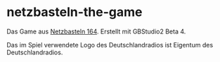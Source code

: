 # netzbasteln-the-game
Das Game aus [Netzbasteln 164](https://www.deutschlandfunknova.de/beitrag/netzbasteln-das-eigene-computergame-basteln-teil-2). Erstellt mit GBStudio2 Beta 4.


Das im Spiel verwendete Logo des Deutschlandradios ist Eigentum des Deutschlandradios.
